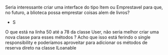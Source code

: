 Seria interessante criar uma interface do tipo Item ou Emprestavel para que, no futuro, a blioteca possa emprestar coisas alem de livros?
- S

O que está na linha 50 até a 78 da classe User, não seria melhor criar uma nova classe para esses métodos ? Acho que isso está ferindo o single responsibility e poderíamos aproveitar para adicionar os métodos de reserva direto na classe ILoanable